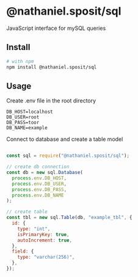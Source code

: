 # @nathaniel.sposit/sql

JavaScript interface for mySQL queries

## Install

```bash
# with npm
npm install @nathaniel.sposit/sql
```

## Usage

Create .env file in the root directory
```dosini
DB_HOST=localhost
DB_USER=root
DB_PASS=toor
DB_NAME=example
```

Connect to database and create a table model
```javascript

const sql = require("@nathaniel.sposit/sql"); 

// create db connection
const db = new sql.Database(
  process.env.DB_HOST,
  process.env.DB_USER,
  process.env.DB_PASS,
  process.env.DB_NAME
);

// create table
const tbl = new sql.Table(db, "example_tbl", {
  id: {
    type: "int",
    isPrimaryKey: true,
    autoIncrement: true,
  },
  field: {
    type: "varchar(256)",
  },
});
```


